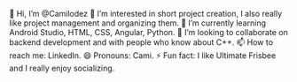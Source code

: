👋 Hi, I’m @Camilodez
👀 I’m interested in short project creation, I also really like project management and organizing them.
🌱 I’m currently learning Android Studio, HTML, CSS, Angular, Python.
💞️ I’m looking to collaborate on backend development and with people who know about C++.
📫 How to reach me: LinkedIn.
😄 Pronouns: Cami.
⚡ Fun fact: I like Ultimate Frisbee and I really enjoy socializing.

<!---
Camilodez/Camilodez is a ✨ special ✨ repository because its `README.md` (this file) appears on your GitHub profile.
You can click the Preview link to take a look at your changes.
--->
